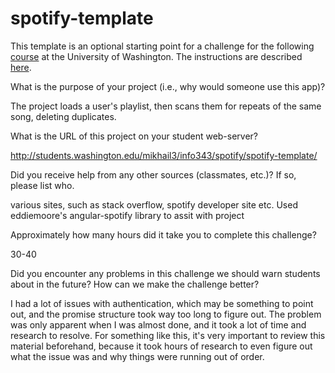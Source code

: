 # spotify-template
This template is an optional starting point for a challenge for the following [course](http://faculty.washington.edu/mikefree/info343/) at the University of Washington.  The instructions are described [here](http://faculty.washington.edu/mikefree/info343/#/challenges/spotify).

What is the purpose of your project (i.e., why would someone use this app)?

The project loads a user's playlist, then scans them for repeats of the same song, deleting duplicates. 


What is the URL of this project on your student web-server?

http://students.washington.edu/mikhail3/info343/spotify/spotify-template/


Did you receive help from any other sources (classmates, etc.)? If so, please list who.

various sites, such as stack overflow, spotify developer site etc. Used eddiemoore's angular-spotify library to assit with project

Approximately how many hours did it take you to complete this challenge?

30-40

Did you encounter any problems in this challenge we should warn students about in the future? How can we make the challenge better?

I had a lot of issues with authentication, which may be something to point out, and the promise structure took way too long to figure out. The problem was only apparent when I was almost done, and it took a lot of time and research to resolve. For something like this, it's very important to review this material beforehand, because it took hours of research to even figure out what the issue was and why things were running out of order. 
